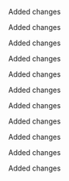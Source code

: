 Added changes

Added changes

Added changes

Added changes

Added changes

Added changes

Added changes

Added changes

Added changes

Added changes

Added changes

